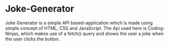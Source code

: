 # Joke-Generator
Joke Generator is a simple API based-application which is made using simple concept of HTML, CSS and JavaScript. The Api used here is Coding- Ninjas, which makes use of a fetch() query and shows the user a joke when the user clicks the button. 
